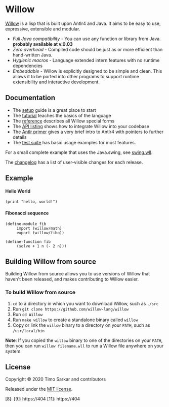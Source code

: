 # Willow

[Willow][1] is a lisp that is built upon Antlr4 and Java. It aims to be easy to use,
expressive, extensible and modular.

* *Full Java compatibility* - You can use any function or library from Java. __probably available at v.0.03__
* *Zero overhead* - Compiled code should be just as or more efficient than hand-written Java.
* *Hygienic macros* - Language extended intern features with no runtime dependencies
* *Embeddable* - Willow is explicitly designed to be simple and clean. This allows it to be ported into other programs to support runtime extensibility and interactive development.

## Documentation

* The [setup](setup.md) guide is a great place to start
* The [tutorial](tutorial.md) teaches the basics of the language
* The [reference](reference.md) describes all Willow special forms
* The [API listing](api.md) shows how to integrate Willow into your codebase
* The [Antlr primer](antlr-primer.md) gives a very brief intro to Antlr4 with
  pointers to further details
* The [test suite](test/) has basic usage examples for most features.

For a small complete example that uses the Java.swing, see
[swing.wll][2].

The [changelog](changelog.md) has a list of user-visible changes for
each release.

## Example

#### Hello World
```
(print "hello, world!")
```

#### Fibonacci sequence
```
(define-module fib
     import (willow/math)
     export (willow/fibo))

(define-function fib
     (solve + 1 n (- 2 n)))
```

## Building Willow from source

Building Willow from source allows you to use versions of Willow that
haven't been released, and makes contributing to Willow easier.

### To build Willow from source

1. `cd` to a directory in which you want to download Willow, such as
   `./src`
2. Run `git clone https://github.com/willow-lang/willow`
3. Run `cd Willow`
4. Run `make willow` to create a standalone binary called `willow`
5. Copy or link the `willow` binary to a directory on your `PATH`, such as `/usr/local/bin`

**Note**: If you copied the `willow` binary to one of the
directories on your `PATH`, then you can run `willow filename.wll` to
run a Willow file anywhere on your system.

## License

Copyright © 2020 Timo Sarkar and contributors

Released under the [MIT license](LICENSE).

[1]: https://404
[2]: https://404
[3]: https://404
[4]: http://404
[5]: https://404
[7]: https://404
[8]: 
[9]: https://404
[11]: https://404
